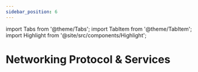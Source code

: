 ```yaml
---
sidebar_position: 6
---
```


import Tabs from '@theme/Tabs';
import TabItem from '@theme/TabItem';
import Highlight from '@site/src/components/Highlight';

# Networking Protocol & Services